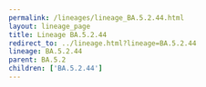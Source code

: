 ```yaml
---
permalink: /lineages/lineage_BA.5.2.44.html
layout: lineage_page
title: Lineage BA.5.2.44
redirect_to: ../lineage.html?lineage=BA.5.2.44
lineage: BA.5.2.44
parent: BA.5.2
children: ['BA.5.2.44']
---
```

